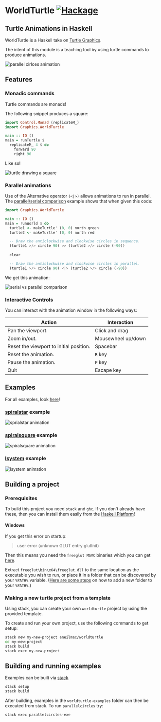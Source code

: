 # WorldTurtle [![Hackage][Hackage badge]][Hackage page]

## Turtle Animations in Haskell

WorldTurtle is a Haskell take on [Turtle Graphics][Turtle graphics wiki].

The intent of this module is a teaching tool by using turtle commands to
produce animations.

![parallel cirlces animation](worldturtle/docs/images/parallel_circles_animated.gif)

## Features

### Monadic commands

Turtle commands are monads!

The following snippet produces a square:

```haskell
import Control.Monad (replicateM_)
import Graphics.WorldTurtle

main :: IO ()
main = runTurtle $
  replicateM_ 4 $ do
    forward 90
    right 90
```

Like so!

![turtle drawing a square](worldturtle/docs/images/basic_turtle_square.gif)
 
### Parallel animations

Use of the Alternative operator `(<|>)` allows animations to run in
parallel. The
  [parallel/serial comparison](worldturtle-examples/parallelserialcomparison/Main.hs)
example shows that when given this code:

```haskell
import Graphics.WorldTurtle

main :: IO ()
main = runWorld $ do
  turtle1 <- makeTurtle' (0, 0) north green
  turtle2 <- makeTurtle' (0, 0) north red

  -- Draw the anticlockwise and clockwise circles in sequence. 
  (turtle1 >/> circle 90) >> (turtle2 >/> circle (-90))
  
  clear

  -- Draw the anticlockwise and clockwise circles in parallel.
  (turtle1 >/> circle 90) <|> (turtle2 >/> circle (-90))
```

We get this animation:

![serial vs parallel comparison](worldturtle/docs/images/parallel_serial_turtles_2.gif)

### Interactive Controls

You can interact with the animation window in the following ways:

| Action                                  | Interaction        |
|-----------------------------------------|--------------------|
| Pan the viewport.                       | Click and drag     |
| Zoom in/out.                            | Mousewheel up/down |
| Reset the viewport to initial position. | Spacebar           |
| Reset the animation.                    | `R` key            |
| Pause the animation.                    | `P` key            |
| Quit                                    | Escape key         |

## Examples

For all examples, look [here](worldturtle-examples)!

### [spiralstar](worldturtle-examples/spiralstar/Main.hs) example

![sprialstar animation](worldturtle-examples/spiralstar/output.gif)

### [spiralsquare](worldturtle-examples/spiralsquare/Main.hs) example

![spiralsquare animation](worldturtle-examples/spiralsquare/output.gif)

### [lsystem](worldturtle-examples/lsystem/Main.hs) example

![lsystem animation](worldturtle-examples/lsystem/output.gif)

## Building a project

### Prerequisites

To build this project you need `stack` and `ghc`. If you don't
already have these, then you can install them easily from the
[Haskell Platform](https://www.haskell.org/platform/)!

#### Windows

If you get this error on startup:

> user error (unknown GLUT entry glutInit)

Then this means you need the `freeglut MSVC` binaries which you can get
[here](https://www.transmissionzero.co.uk/software/freeglut-devel/).

Extract `freeglut\bin\x64\freeglut.dll` to the same location as the executable
you wish to run, or place it in a folder that can be discovered by your `%PATH%` variable.
([Here are some steps](https://docs.alfresco.com/4.2/tasks/fot-addpath.html) on how to add a new folder to your `%PATH%`.)

### Making a new turtle project from a template

Using stack, you can create your own `worldturtle` project by using the provided
template.

To create and run your own project, use the following commands to get setup:

```sh
stack new my-new-project aneilmac/worldturtle
cd my-new-project
stack build
stack exec my-new-project
```

## Building and running examples

Examples can be built via [stack](https://docs.haskellstack.org/en/stable/README/).

```sh
stack setup
stack build
```

After building, examples in the `worldturtle-examples` folder can then be
executed from stack. To run `parallelcircles` try:

```sh
stack exec parallelcircles-exe
```

[Hackage page]: https://hackage.haskell.org/package/worldturtle
[Hackage badge]: https://img.shields.io/hackage/v/worldturtle
[Turtle graphics wiki]: https://en.wikipedia.org/wiki/Turtle_graphics

